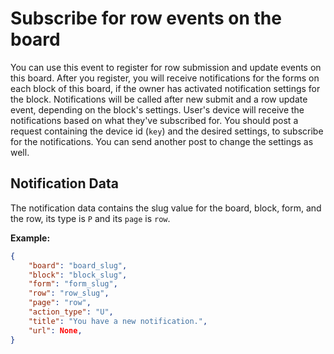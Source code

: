 # Subscribe for row events on the board

You can use this event to register for row submission and update events on this board. After you register, you will receive notifications for the forms on each block of this board, if the owner has activated notification settings for the block. Notifications will be called after new submit and a row update event, depending on the block's settings. User's device will receive the notifications based on what they've subscribed for.
You should post a request containing the device id (`key`) and the desired settings, to subscribe for the notifications. You can send another post to change the settings as well.

## Notification Data

The notification data contains the slug value for the board, block, form, and the row, its type is `P` and its `page` is `row`.

**Example:**

``` json
{
    "board": "board_slug",
    "block": "block_slug",
    "form": "form_slug",
    "row": "row_slug",
    "page": "row",
    "action_type": "U",
    "title": "You have a new notification.",
    "url": None,
}
```
